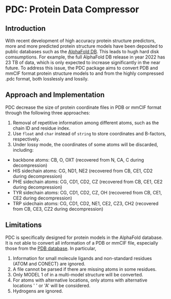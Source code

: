 # PDC: Protein Data Compressor #

## Introduction ##
With recent development of high accuracy protein structure predictors, more and more predicted protein structure models have been deposited to public databases such as the [AlphaFold DB](https://alphafold.ebi.ac.uk/). This leads to hugh hard disk comsumptions. For example, the full AlphaFold DB release in year 2022 has 23 TB of data, which is only expected to increase significantly in the near future. To address this issue, the PDC package aims to convert PDB and mmCIF format protein structure models to and from the highly compressed .pdc format, both losslessly and lossily.

## Approach and Implementation ##
PDC decrease the size of protein coordinate files in PDB or mmCIF format through the following three approaches:
1. Removal of repetitive information among different atoms, such as the chain ID and residue index.
2. Use ``float`` and ``char`` instead of ``string`` to store coordinates and B-factors, respectively. 
3. Under lossy mode, the coordinates of some atoms will be discarded, including:
  * backbone atoms: CB, O, OXT (recovered from N, CA, C during decompression)
  * HIS sidechain atoms: CG, ND1, NE2 (recovered from CB, CE1, CD2 during decompression)
  * PHE sidechain atoms: CG, CD1, CD2, CZ (recovered from CB, CE1, CE2 during decompression)
  * TYR sidechain atoms: CG, CD1, CD2, CZ, OH (recovered from CB, CE1, CE2 during decompression)
  * TRP sidechain atoms: CG, CD1, CD2, NE1, CE2, CZ3, CH2 (recovered from CB, CE3, CZ2 during decompression)

## Limitations ##
PDC is specifically designed for protein models in the AlphaFold database. It is not able to convert all information of a PDB or mmCIF file, especially those from the [PDB database](https://www.rcsb.org/). In particular,
1. Information for small molecule ligands and non-standard residues (ATOM and CONECT) are ignored.
2. A file cannot be parsed if there are missing atoms in some residues.
3. Only MODEL 1 of in a multi-model structure will be converted.
4. For atoms with alternative locations, only atoms with alternative locations ' ' or 'A' will be considered.
5. Hydrogens are ignored.
